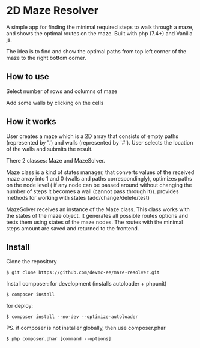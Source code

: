 # 2D Maze Resolver

A simple app for finding the minimal required steps to walk through a maze, and shows the optimal routes on the maze.
Built with php (7.4+) and Vanilla js.

The idea is to find and show the optimal paths from top left corner of the maze to the right bottom corner.

## How to use

Select number of rows and columns of maze

Add some walls by clicking on the cells

## How it works
User creates a maze which is a 2D array that consists of empty paths (represented by '.') and walls (represented by '#'). 
User selects the location of the walls and submits the result.

There 2 classes: Maze and MazeSolver. 

Maze class is a kind of states manager, that converts values of the received maze array into 1 and 0 (walls and paths correspondingly), 
optimizes paths on the node level ( if any node can be passed around without changing the number of steps it becomes a wall (cannot pass through it)).
provides methods for working with states (add/change/delete/test)

MazeSolver receives an instance of the Maze class. This class works with the states of the maze object.
It generates all possible routes options and tests them using states of the maze nodes. The routes with the minimal steps
amount are saved and returned to the frontend.

## Install

Clone the repository
````
$ git clone https://github.com/devmc-ee/maze-resolver.git
````

Install composer:
for development (installs autoloader + phpunit)
````
$ composer install
````

for deploy:
````
$ composer install --no-dev --optimize-autoloader
````

PS. if composer is not installer globally, then use composer.phar
````
$ php composer.phar [command --options]
````